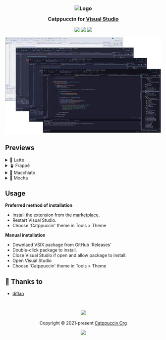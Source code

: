 <h3 align="center">
	<img src="https://raw.githubusercontent.com/catppuccin/catppuccin/main/assets/logos/exports/1544x1544_circle.png" width="100" alt="Logo"/><br/>
	<img src="https://raw.githubusercontent.com/catppuccin/catppuccin/main/assets/misc/transparent.png" height="30" width="0px"/>
	Catppuccin for <a href="https://visualstudio.microsoft.com/">Visual Studio</a>
	<img src="https://raw.githubusercontent.com/catppuccin/catppuccin/main/assets/misc/transparent.png" height="30" width="0px"/>
</h3>

<p align="center">
    <a href="https://github.com/catppuccin/visual-studio/stargazers"><img src="https://img.shields.io/github/stars/catppuccin/visual-studio?colorA=363a4f&colorB=b7bdf8&style=for-the-badge"></a>
    <a href="https://github.com/catppuccin/visual-studio/issues"><img src="https://img.shields.io/github/issues/catppuccin/visual-studio?colorA=363a4f&colorB=f5a97f&style=for-the-badge"></a>
    <a href="https://github.com/catppuccin/visual-studio/contributors"><img src="https://img.shields.io/github/contributors/catppuccin/visual-studio?colorA=363a4f&colorB=a6da95&style=for-the-badge"></a>
</p>

<p align="center">
  <img src="https://raw.githubusercontent.com/catppuccin/visual-studio/main/assets/Catppuccin%20Preview.png"/>
</p>

## Previews

<details>
<summary>🌻 Latte</summary>
<img src="https://raw.githubusercontent.com/catppuccin/visual-studio/main/assets/Catppuccin%20Latte.png"/>
</details>
<details>
<summary>🪴 Frappé</summary>
<img src="https://raw.githubusercontent.com/catppuccin/visual-studio/main/assets/Catppuccin%20Frapp%C3%A9.png"/>
</details>
<details>
<summary>🌺 Macchiato</summary>
<img src="https://raw.githubusercontent.com/catppuccin/visual-studio/main/assets/Catppuccin%20Macchiato.png"/>
</details>
<details>
<summary>🌿 Mocha</summary>
<img src="https://raw.githubusercontent.com/catppuccin/visual-studio/main/assets/Catppuccin%20Mocha.png"/>
</details>

## Usage

**Preferred method of installation**

- Install the extension from the [marketplace](https://marketplace.visualstudio.com/items?itemName=Catppuccin.CatppuccinVS).
- Restart Visual Studio.
- Choose 'Catppuccin' theme in Tools > Theme

**Manual installation**

- Downlaod VSIX package from GitHub 'Releases'
- Double-click package to install. 
- Close Visual Studio if open and allow package to install.
- Open Visual Studio
- Choose 'Catppuccin' theme in Tools > Theme

## 💝 Thanks to

- [djflan](https://github.com/djflan)

&nbsp;

<p align="center">
	<img src="https://raw.githubusercontent.com/catppuccin/catppuccin/main/assets/footers/gray0_ctp_on_line.svg?sanitize=true" />
</p>

<p align="center">
	Copyright &copy; 2021-present <a href="https://github.com/catppuccin" target="_blank">Catppuccin Org</a>
</p>

<p align="center">
	<a href="https://github.com/catppuccin/catppuccin/blob/main/LICENSE"><img src="https://img.shields.io/static/v1.svg?style=for-the-badge&label=License&message=MIT&logoColor=d9e0ee&colorA=363a4f&colorB=b7bdf8"/></a>
</p>
